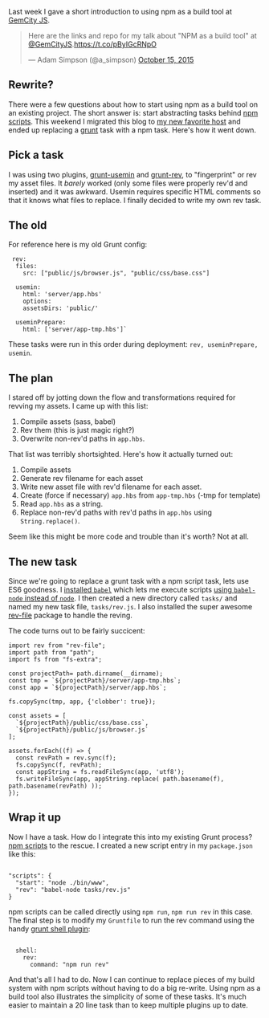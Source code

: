 Last week I gave a short introduction to using npm as a build tool at [GemCity JS](http://gemcityjs.com).

<blockquote class="twitter-tweet" data-lang="en"><p lang="en" dir="ltr">Here are the links and repo for my talk about &quot;NPM as a build tool&quot; at <a href="https://twitter.com/GemCityJS?ref_src=twsrc%5Etfw">@GemCityJS</a>.<a href="https://t.co/pByIGcRNpO">https://t.co/pByIGcRNpO</a></p>&mdash; Adam Simpson (@a_simpson) <a href="https://twitter.com/a_simpson/status/654693173667622914?ref_src=twsrc%5Etfw">October 15, 2015</a></blockquote>

## Rewrite?

There were a few questions about how to start using npm as a build tool on an existing project. The short answer is: start abstracting tasks behind [npm scripts](https://docs.npmjs.com/misc/scripts). This weekend I migrated this blog to [my new favorite host](https://chunkhost.com/r/46012) and ended up replacing a [grunt](http://gruntjs.com) task with a npm task. Here's how it went down.

## Pick a task

I was using two plugins, [grunt-usemin](https://github.com/yeoman/grunt-usemin) and [grunt-rev](https://github.com/cbas/grunt-rev), to "fingerprint" or rev my asset files. It *barely* worked (only some files were properly rev'd and inserted) and it was awkward. Usemin requires specific HTML comments so that it knows what files to replace. I finally decided to write my own rev task.

## The old

For reference here is my old Grunt config:

``` language-coffeescript
 rev:
  files:
    src: ["public/js/browser.js", "public/css/base.css"]

  usemin:
    html: 'server/app.hbs'
    options:
    assetsDirs: 'public/'

  useminPrepare:
    html: ['server/app-tmp.hbs']`
```

These tasks were run in this order during deployment: `rev, useminPrepare, usemin`.

## The plan

I stared off by jotting down the flow and transformations required for revving my assets. I came up with this list:

1.  Compile assets (sass, babel)
2.  Rev them (this is just magic right?)
3.  Overwrite non-rev'd paths in `app.hbs`.

That list was terribly shortsighted. Here's how it actually turned out:

1.  Compile assets
2.  Generate rev filename for each asset
3.  Write new asset file with rev'd filename for each asset.
4.  Create (force if necessary) `app.hbs` from `app-tmp.hbs` (-tmp for template)
5.  Read `app.hbs` as a string.
6.  Replace non-rev'd paths with rev'd paths in `app.hbs` using `String.replace()`.

Seem like this might be more code and trouble than it's worth? Not at all.

## The new task

Since we're going to replace a grunt task with a npm script task, lets use ES6 goodness. I [installed `babel`](https://babeljs.io) which lets me execute scripts [using `babel-node` instead of `node`](https://babeljs.io/docs/usage/cli/#babel-node). I then created a new directory called `tasks/` and named my new task file, `tasks/rev.js`. I also installed the super awesome [rev-file](https://www.npmjs.com/package/rev-file) package to handle the reving.

The code turns out to be fairly succicent:

``` language-javascript
import rev from "rev-file";
import path from "path";
import fs from "fs-extra";

const projectPath= path.dirname(__dirname);
const tmp = `${projectPath}/server/app-tmp.hbs`;
const app = `${projectPath}/server/app.hbs`;

fs.copySync(tmp, app, {'clobber': true});

const assets = [
  `${projectPath}/public/css/base.css`,
  `${projectPath}/public/js/browser.js`
];

assets.forEach((f) => {
  const revPath = rev.sync(f);
  fs.copySync(f, revPath);
  const appString = fs.readFileSync(app, 'utf8');
  fs.writeFileSync(app, appString.replace( path.basename(f), path.basename(revPath) ));
});
```

## Wrap it up

Now I have a task. How do I integrate this into my existing Grunt process? [npm scripts](https://docs.npmjs.com/misc/scripts) to the rescue. I created a new script entry in my `package.json` like this:

``` language-javascript

"scripts": {
  "start": "node ./bin/www",
  "rev": "babel-node tasks/rev.js"
}
```

npm scripts can be called directly using `npm run`, `npm run rev` in this case. The final step is to modify my `Gruntfile` to run the rev command using the handy [grunt shell plugin](https://github.com/sindresorhus/grunt-shell):

``` language-coffeescript

  shell:
    rev:
      command: "npm run rev"
```

And that's all I had to do. Now I can continue to replace pieces of my build system with npm scripts without having to do a big re-write. Using npm as a build tool also illustrates the simplicity of some of these tasks. It's much easier to maintain a 20 line task than to keep multiple plugins up to date.
